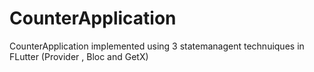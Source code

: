 # CounterApplication
CounterApplication implemented using 3 statemanagent technuiques in FLutter  (Provider , Bloc  and GetX) 
